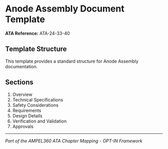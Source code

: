 # Anode Assembly Document Template

**ATA Reference:** ATA-24-33-40

## Template Structure

This template provides a standard structure for Anode Assembly documentation.

## Sections

1. Overview
2. Technical Specifications
3. Safety Considerations
4. Requirements
5. Design Details
6. Verification and Validation
7. Approvals

---
*Part of the AMPEL360 ATA Chapter Mapping - OPT-IN Framework*
